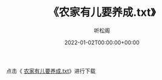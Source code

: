 ﻿---
title:  《农家有儿要养成.txt》
date:   2022-01-02T00:00:00+00:00
author: 听松阁
layout: post
permalink: /农家有儿要养成/
categories: 小说
tags: [小说]
---

点击《 [农家有儿要养成.txt](http://img.660000.xyz/bookstukust/book/bntxt/10/农家有儿要养成.txt)》进行下载